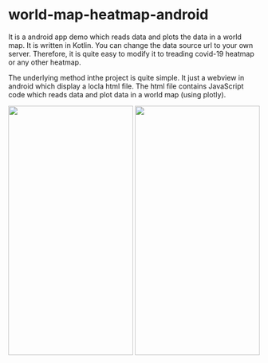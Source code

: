 # world-map-heatmap-android
It is a android app demo which reads data and plots the data in a world map. It is written in Kotlin. You can change the data source url to your own server. Therefore, it is quite easy to modify it to treading covid-19 heatmap or any other heatmap.

The underlying method inthe project is quite simple. It just a webview in android which display a locla html file. The html file contains JavaScript code which reads data and plot data in a world map (using plotly). 

<img src="https://github.com/DakaiZhou/world-map-heatmap-android/blob/master/app/src/main/assets/Screenshot_1590410817.png" height="500" width="250"> <img src="https://github.com/DakaiZhou/world-map-heatmap-android/blob/master/app/src/main/assets/Screenshot_1590410842.png" height="500" width="250">

